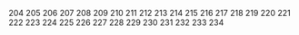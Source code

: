 204
205
206
207
208
209
210
211
212
213
214
215
216
217
218
219
220
221
222
223
224
225 
226
227
228
229
230
231
232
233
234
